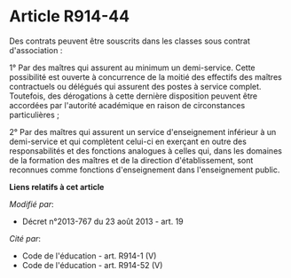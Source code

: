 # Article R914-44

Des contrats peuvent être souscrits dans les classes sous contrat d'association : 

1° Par des maîtres qui assurent au minimum un demi-service. Cette possibilité est ouverte à concurrence de la moitié des
effectifs des   maîtres contractuels ou délégués qui assurent des postes à service complet. Toutefois, des dérogations à
cette dernière disposition peuvent être accordées par l'autorité académique en raison de circonstances particulières ; 

2° Par des maîtres qui assurent un service d'enseignement inférieur à un demi-service et qui complètent celui-ci en exerçant
en outre des responsabilités et des fonctions analogues à celles qui, dans les domaines de la formation des maîtres et de la
direction d'établissement, sont reconnues comme fonctions d'enseignement dans l'enseignement public.

**Liens relatifs à cet article**

_Modifié par_:

  - Décret n°2013-767 du 23 août 2013 - art. 19

_Cité par_:

  - Code de l'éducation - art. R914-1 (V)
  - Code de l'éducation - art. R914-52 (V)
